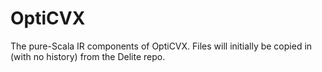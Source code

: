 OptiCVX
=======

The pure-Scala IR components of OptiCVX.  Files will initially be copied in (with no history) from the Delite repo.